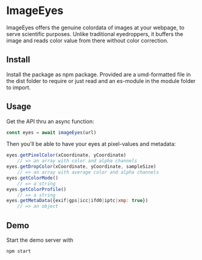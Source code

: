 
# ImageEyes

ImageEyes offers the genuine colordata of images at your webpage,
to serve scientific purposes.
Unlike traditional eyedroppers,
it buffers the image and reads color value from there
without color correction.

## Install

Install the package as npm package. Provided are
a umd-formatted file in the dist folder to require or just read
and an es-module in the module folder to import.

## Usage

Get the API thru an async function:

```js
const eyes = await imageEyes(url)
```

Then you'll be able to have your eyes at pixel-values and metadata:

```js
eyes.getPixelColor(xCoordinate, yCoordinate)
    // => an array with color and alpha channels
eyes.getDropColor(xCoordinate, yCoordinate, sampleSize)
    // => an array with average color and alpha channels
eyes.getColorMode()
    // => a string
eyes.getColorProfile()
    // => a string
eyes.getMetaData({exif|gps|icc|ifd0|iptc|xmp: true})
    // => an object
```

## Demo

Start the demo server with

```sh
npm start
```
